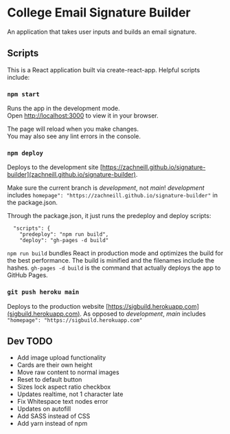 # College Email Signature Builder

An application that takes user inputs and builds an email signature. 

## Scripts

This is a React application built via create-react-app. Helpful scripts include: 

### `npm start`

Runs the app in the development mode.\
Open [http://localhost:3000](http://localhost:3000) to view it in your browser.

The page will reload when you make changes.\
You may also see any lint errors in the console.

### `npm deploy` 

Deploys to the development site [https://zachneill.github.io/signature-builder](zachneill.github.io/signature-builder). 

Make sure the current branch is *development*, not *main*! 
*development* includes `homepage": "https://zachneill.github.io/signature-builder"` in the package.json.

Through the package.json, it just runs the predeploy and deploy scripts: 
```
  "scripts": {
    "predeploy": "npm run build",
    "deploy": "gh-pages -d build"
```
`npm run build` bundles React in production mode and optimizes the build for the best performance. 
The build is minified and the filenames include the hashes. `gh-pages -d build` is the command that 
actually deploys the app to GitHub Pages.

### `git push heroku main` 

Deploys to the production website [https://sigbuild.herokuapp.com](sigbuild.herokuapp.com). 
As opposed to *development*, *main* includes `"homepage": "https://sigbuild.herokuapp.com"`

## Dev TODO 
- Add image upload functionality
- Cards are their own height
- Move raw content to normal images
- Reset to default button
- Sizes lock aspect ratio checkbox
- Updates realtime, not 1 character late
- Fix Whitespace text nodes error 
- Updates on autofill
- Add SASS instead of CSS
- Add yarn instead of npm